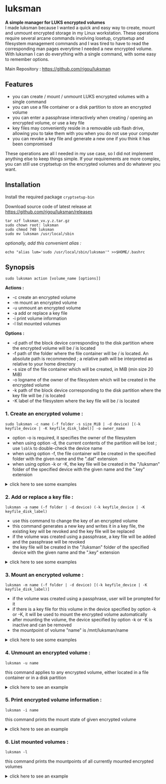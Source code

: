 # luksman
**A simple manager for LUKS encrypted volumes**\
I made luksman because I wanted a quick and easy way to create, mount and unmount encrypted storage in my Linux workstation. These operations require several arcane commands involving losetup, cryptsetup and filesystem management commands and I was tired to have to read the corresponding man pages everytime I needed a new encrypted volume. 
With luksman I can do everything with a single command, with some easy to remember options.

Main Repository : https://github.com/rigou/luksman

## Features
* you can create / mount / unmount LUKS encrypted volumes with a single command
* you can use a file container or a disk partition to store an encrypted volume
* you can enter a passphrase interactively when creating / opening an encrypted volume, or use a key file
* key files may conveniently reside in a removable usb flash drive, allowing you to take them with you when you do not use your computer
* you can revoke a key file and generate a new one if you think it has been compromised

These operations are all I needed in my use case, so I did not implement anything else to keep things simple. If your requirements are more complex, you can still use cryptsetup on the encrypted volumes and do whatever you want.

## Installation
Install the required package ``cryptsetup-bin``

Download source code of latest release at https://github.com/rigou/luksman/releases
```
tar xzf luksman_vx.y.z.tar.gz
sudo chown root: luksman
sudo chmod 740 luksman
sudo mv luksman /usr/local/sbin
```
*optionally, add this convenient alias :*
```
echo "alias lum='sudo /usr/local/sbin/luksman'" >>$HOME/.bashrc
```
## Synopsis
```
sudo luksman action [volume_name [options]]
```
**Actions :**
* -c create an encrypted volume
* -m mount an encrypted volume
* -u unmount an encrypted volume
* -a add or replace a key file
* -i print volume information
* -l list mounted volumes

**Options :**
* -d path of the block device corresponding to the disk partition where the encrypted volume will be / is located
* -f path of the folder where the file container will be / is located. An absolute path is recommended ; a relative path will be interpreted as relative to your home directory
* -s size of the file container which will be created, in MiB (min size 20 MiB)
* -o logname of the owner of the filesystem which will be created in the encrypted volume
* -k path of the block device corresponding to the disk partition where the key file will be / is located
* -K label of the filesystem where the key file will be / is located

### 1. Create an encrypted volume :
```
sudo luksman -c name (-f folder -s size_MiB | -d device) [(-k keyfile_device | -K keyfile_disk_label)] -o owner_name
```
* option -o is required, it specifies the owner of the filesystem
* when using option -d, the current contents of the partition will be lost ; use ``lsblk`` to double-check the device name
* when using option -f, the file container will be created in the specified folder with the given name and the ".dat" extension
* when using option -k or -K, the key file will be created in the "/luksman" folder of the specified device with the given name and the ".key" extension

<details><summary>click here to see some examples</summary>

**1.1 Example: create a 256 MiB encrypted volume in a file container named CLASSIFIED in the folder /home/guest, prompting user for a passphrase :**
```
luksman -c CLASSIFIED -f /home/guest -s 256 -o guest
```
**1.2 Example: create a 256 MiB encrypted volume in a file container named CLASSIFIED, store it in the folder /home/guest, generate a random key and write it in a key file located in the usb flash drive labeled MYKEYS :**
```
luksman -c CLASSIFIED -f /home/guest -s 256 -K MYKEYS -o guest
```
**1.3 Example: create a 256 MiB encrypted volume in a file container named CLASSIFIED, store it in the folder /home/guest, generate a random key and write it in a key file located in the usb flash drive at /dev/sdb1 :**
```
luksman -c CLASSIFIED -f /home/guest -s 256 -k /dev/sdb1 -o guest
```
**1.4 Example: create an encrypted volume in the disk partition /dev/sda3, prompting user for a passphrase :**
```
luksman -c CLASSIFIED -d /dev/sda3 -o guest
```
**1.5 Example: create an encrypted volume in the disk partition /dev/sda3, generate a random key and write it in a key file located in the usb flash drive labeled MYKEYS :**
```
luksman -c CLASSIFIED -d /dev/sda3 -K MYKEYS -o guest
```
**1.6 Example: create an encrypted volume in the disk partition /dev/sda3, generate a random key and write it in a key file located in the usb flash drive at /dev/sdb1 :**
```
luksman -c CLASSIFIED -d /dev/sda3 -k /dev/sdb1 -o guest
```
</details>


### 2. Add or replace a key file :
```
luksman -a name (-f folder | -d device) (-k keyfile_device | -K keyfile_disk_label)
```
* use this command to change the key of an encrypted volume
* this command generates a new key and writes it in a key file, the existing key will be revoked and the key file will be replaced
* if the volume was created using a passphrase, a key file will be added and the passphrase will be revoked
* the key file will be created in the "/luksman" folder of the specified device with the given name and the ".key" extension

<details><summary>click here to see some examples</summary>

**2.1 Example: add or replace the key file of the encrypted volume named CLASSIFIED in the folder /home/guest, and write this key file in the usb flash drive labeled MYKEYS :**
```
luksman -a CLASSIFIED -f /home/guest -K MYKEYS
```
**2.2 Example: add or replace the key file of the encrypted volume in the disk partition /dev/sda3, and write this key file in the usb flash drive labeled MYKEYS :**
```
luksman -a CLASSIFIED -d /dev/sda3 -K MYKEYS
```
**2.3 Example: add or replace the key file of the encrypted volume named CLASSIFIED in the folder /home/guest, and write this key file in the usb flash drive at /dev/sdb1 :**
```
luksman -a CLASSIFIED -f /home/guest -k /dev/sdb1
```
**2.4 Example: add or replace the key file of the encrypted volume in the disk partition /dev/sda3, and write this key file in the usb flash drive labeled at /dev/sdb1 :**
```
luksman -a CLASSIFIED -d /dev/sda3 -k /dev/sdb1
```
</details>

### 3. Mount an encrypted volume :
```
luksman -m name (-f folder | -d device) [(-k keyfile_device | -K keyfile_disk_label)]
```
* if the volume was created using a passphrase, user will be prompted for it
* if there is a key file for this volume in the device specified by option -k or -K, it will be used to mount the encrypted volume automatically
* after mounting the volume, the device specified by option -k or -K is inactive and can be removed
* the mountpoint of volume "name" is /mnt/luksman/name

<details><summary>click here to see some examples</summary>

**3.1 Example: mount the encrypted volume named CLASSIFIED located in the folder /home/guest, prompting user for a passphrase :**
```
luksman -m CLASSIFIED -f /home/guest
```
**3.2 Example: mount the encrypted volume named CLASSIFIED located in the folder /home/guest, using a key file in the usb flash drive labeled MYKEYS :**
```
luksman -m CLASSIFIED -f /home/guest -K MYKEYS
```
**3.3 Example: mount the encrypted volume named CLASSIFIED located in the folder /home/guest, using a key file in the usb flash drive at /dev/sdb1 :**
```
luksman -m CLASSIFIED -f /home/guest -k /dev/sdb1
```
**3.4 Example: mount the encrypted volume located in the disk partition /dev/sda3, prompting user for a passphrase :**
```
luksman -m CLASSIFIED -d /dev/sda3
```
**3.5 Example: mount the encrypted volume located in the disk partition /dev/sda3, using a key file in the usb flash drive labeled MYKEYS :**
```
luksman -m CLASSIFIED -d /dev/sda3 -K MYKEYS
```
**3.6 Example: mount the encrypted volume located in the disk partition /dev/sda3, using a key file in the usb flash drive at /dev/sdb1 :**
```
luksman -m CLASSIFIED -d /dev/sda3 -k /dev/sdb1
```
</details>

### 4. Unmount an encrypted volume :
```
luksman -u name
```
this command applies to any encrypted volume, either located in a file container or in a disk partition

<details><summary>click here to see an example</summary>

**Example:** 
```
luksman -u CLASSIFIED
```
</details>

### 5. Print encrypted volume information :
```
luksman -i name
```
this command prints the mount state of given encrypted volume

<details><summary>click here to see an example</summary>

**Example:** 
```
luksman -i CLASSIFIED
-> CLASSIFIED is mounted at /mnt/luksman/CLASSIFIED
```
</details>

### 6. List mounted volumes :
```
luksman -l
```
this command prints the mountpoints of all currently mounted encrypted volumes

<details><summary>click here to see an example</summary>

**Example:** 
```
luksman -l
-> /mnt/luksman/CLASSIFIED
-> /mnt/luksman/CONFIDENTIAL
```
</details>

